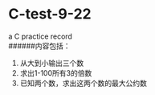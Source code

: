 # C-test-9-22
a C practice record<br> 
######内容包括：<br>
1. 从大到小输出三个数
2. 求出1-100所有3的倍数
3. 已知两个数，求出这两个数的最大公约数

